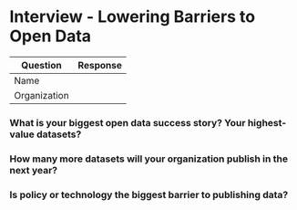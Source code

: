 # Interview - Lowering Barriers to Open Data

| Question | Response |
| --- | ---|
| Name    |                              |
| Organization |                          |

### What is your biggest open data success story? Your highest-value datasets?

### How many more datasets will your organization publish in the next year?

### Is policy or technology the biggest barrier to publishing data?
